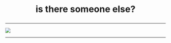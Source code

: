 
# <p align="center">is there someone else?</p>

---

![](https://media1.tenor.com/m/K-oHBQJW88kAAAAd/anime-rapid-eye-movement.gif)

---
